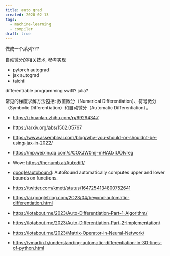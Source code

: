 ```yaml
---
title: auto grad
created: 2020-02-13
tags:
  - machine-learning
  - compiler
draft: true
---
```


做成一个系列???

自动微分的相关技术, 参考实现

- pytorch autograd
- jax autograd
- taichi

differentiable programming swift? julia?

常见的梯度求解方法包括: 数值微分（Numerical Differentiation）、符号微分
（Symbolic Differentiation）和自动微分（Automatic Differentiation）。

- https://zhuanlan.zhihu.com/p/69294347
- https://arxiv.org/abs/1502.05767
- https://www.assemblyai.com/blog/why-you-should-or-shouldnt-be-using-jax-in-2022/
- https://mp.weixin.qq.com/s/COXJW0mj-mHAQxIUOIvreg
- Wow: https://thenumb.at/Autodiff/

- [google/autobound](https://github.com/google/autobound): AutoBound
  automatically computes upper and lower bounds on functions.
- https://twitter.com/kmett/status/1647254134800752641
- https://ai.googleblog.com/2023/04/beyond-automatic-differentiation.html
- https://lotabout.me/2023/Auto-Differentiation-Part-1-Algorithm/
- https://lotabout.me/2023/Auto-Differentiation-Part-2-Implementation/
- https://lotabout.me/2023/Matrix-Operator-in-Neural-Network/
- https://vmartin.fr/understanding-automatic-differentiation-in-30-lines-of-python.html
